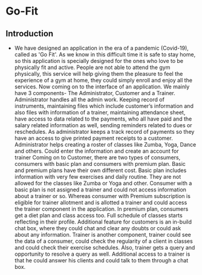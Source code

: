 # Go-Fit

## Introduction
* We have designed an application in the era of a pandemic (Covid-19), called as 'Go Fit'. As
we know in this difficult time it is safe to stay home, so this application is specially designed
for the ones who love to be physically fit and active. People are not able to attend the gym
physically, this service will help giving them the pleasure to feel the experience of a gym at
home, they could simply enroll and enjoy all the services. Now coming on to the interface of
an application.
We mainly have 3 components- The Administrator, Customer and a Trainer.
Administrator handles all the admin work. Keeping record of instruments, maintaining files
which include customer’s information and also files with information of a trainer,
maintaining attendance sheet, have access to data related to the payments, who all have paid
and the salary related information as well, sending reminders related to dues or reschedules.
As administrator keeps a track record of payments so they have an access to give printed
payment receipts to a customer. Administrator helps creating a roster of classes like Zumba,
Yoga, Dance and others. Could enter the information and create an account for trainer
Coming on to Customer, there are two types of consumers, consumers with basic plan and
consumers with premium plan. Basic and premium plans have their own different cost. Basic
plan includes information with very few exercises and daily routine. They are not allowed for
the classes like Zumba or Yoga and other. Consumer with a basic plan is not assigned a
trainer and could not access information about a trainer or so. Whereas consumer with
Premium subscription is eligible for trainer allotment and is allotted a trainer and could
access the trainer component in the application. In premium plan, consumers get a diet plan
and class access too. Full schedule of classes starts reflecting in their profile. Additional
feature for customers is an in-build chat box, where they could chat and clear any doubts or
could ask about any information.
Trainer is another component, trainer could see the data of a consumer, could check the
regularity of a client in classes and could check their exercise schedules. Also, trainer gets a
query and opportunity to resolve a query as well. Additional access to a trainer is that he
could answer his clients and could talk to them through a chat box.
